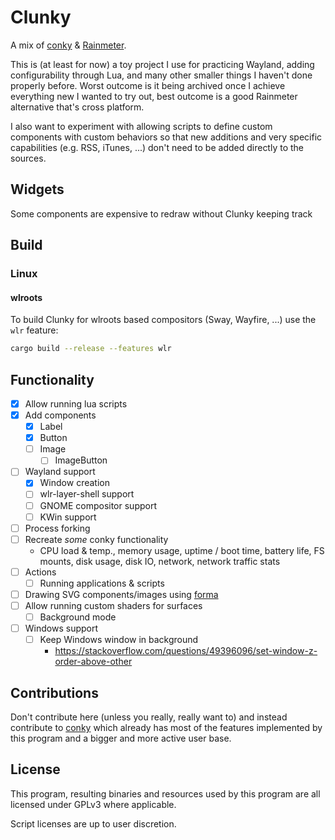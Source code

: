 # Clunky

A mix of [conky](https://github.com/brndnmtthws/conky) & [Rainmeter](https://www.rainmeter.net/).

This is (at least for now) a toy project I use for practicing Wayland, adding configurability through Lua, and many other smaller things I haven't done properly before. Worst outcome is it being archived once I achieve everything new I wanted to try out, best outcome is a good Rainmeter alternative that's cross platform.

I also want to experiment with allowing scripts to define custom components with custom behaviors so that new additions and very specific capabilities (e.g. RSS, iTunes, ...) don't need to be added directly to the sources.

## Widgets

Some components are expensive to redraw without Clunky keeping track

## Build
### Linux
#### wlroots

To build Clunky for wlroots based compositors (Sway, Wayfire, ...) use the `wlr` feature:

```sh
cargo build --release --features wlr
```

## Functionality

- [x] Allow running lua scripts
- [x] Add components
  - [x] Label
  - [x] Button
  - [ ] Image
    - [ ] ImageButton
- [ ] Wayland support
  - [x] Window creation
  - [ ] wlr-layer-shell support
  - [ ] GNOME compositor support
  - [ ] KWin support
- [ ] Process forking
- [ ] Recreate _some_ conky functionality
  - CPU load & temp., memory usage, uptime / boot time, battery life, FS mounts, disk usage, disk IO, network, network traffic stats
- [ ] Actions
  - [ ] Running applications & scripts
- [ ] Drawing SVG components/images using [forma](https://github.com/google/forma)
- [ ] Allow running custom shaders for surfaces
  - [ ] Background mode
- [ ] Windows support
  - [ ] Keep Windows window in background
    - https://stackoverflow.com/questions/49396096/set-window-z-order-above-other

## Contributions

Don't contribute here (unless you really, really want to) and instead contribute to [conky](https://github.com/brndnmtthws/conky) which already has most of the features implemented by this program and a bigger and more active user base.

## License

This program, resulting binaries and resources used by this program are all licensed under GPLv3 where applicable.

Script licenses are up to user discretion.
